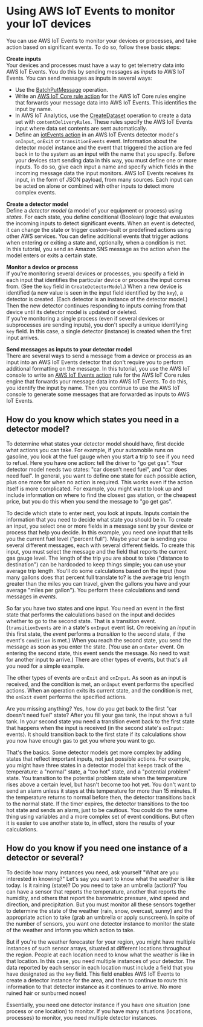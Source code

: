 # Using AWS IoT Events to monitor your IoT devices<a name="iotevents-how-to-use"></a>

You can use AWS IoT Events to monitor your devices or processes, and take action based on significant events\. To do so, follow these basic steps:

**Create inputs**  
Your devices and processes must have a way to get telemetry data into AWS IoT Events\. You do this by sending messages as *inputs* to AWS IoT Events\. You can send messages as inputs in several ways:  
+ Use the [ BatchPutMessage](https://docs.aws.amazon.com/iotevents/latest/apireference/API_iotevents-data_BatchPutMessage.html) operation\.
+ Write an [AWS IoT Core rule action](https://docs.aws.amazon.com/iot/latest/developerguide/iot-rule-actions.html#iotevents-rule) for the AWS IoT Core rules engine that forwards your message data into AWS IoT Events\. This identifies the input by name\.
+ In AWS IoT Analytics, use the [CreateDataset](https://docs.aws.amazon.com/iotanalytics/latest/userguide/automate.html#aws-iot-analytics-automate-create-dataset) operation to create a data set with `contentDeliveryRules`\. These rules specify the AWS IoT Events input where data set contents are sent automatically\.
+ Define an [iotEvents action](https://docs.aws.amazon.com/iotevents/latest/apireference/API_IotEventsAction.html) in an AWS IoT Events detector model's `onInput`, `onExit` or `transitionEvents` event\. Information about the detector model instance and the event that triggered the action are fed back in to the system as an input with the name that you specify\.
Before your devices start sending data in this way, you must define one or more inputs\. To do so, give each input a name and specify which fields in the incoming message data the input monitors\. AWS IoT Events receives its input, in the form of JSON payload, from many sources\. Each input can be acted on alone or combined with other inputs to detect more complex events\. 

**Create a detector model**  
Define a *detector model* \(a model of your equipment or process\) using *states*\. For each state, you define conditional \(Boolean\) logic that evaluates the incoming inputs to detect significant events\. When an event is detected, it can change the state or trigger custom\-built or predefined actions using other AWS services\. You can define additional events that trigger actions when entering or exiting a state and, optionally, when a condition is met\.   
In this tutorial, you send an Amazon SNS message as the action when the model enters or exits a certain state\.

**Monitor a device or process**  
If you're monitoring several devices or processes, you specify a field in each input that identifies the particular device or process the input comes from\. \(See the `key` field in `CreateDetectorModel`\.\) When a new device is identified \(a new value is seen in the input field identified by the `key`\), a detector is created\. \(Each detector is an instance of the detector model\.\) Then the new detector continues responding to inputs coming from that device until its detector model is updated or deleted\.  
If you're monitoring a single process \(even if several devices or subprocesses are sending inputs\), you don't specify a unique identifying `key` field\. In this case, a single detector \(instance\) is created when the first input arrives\.

**Send messages as inputs to your detector model**  
There are several ways to send a message from a device or process as an input into an AWS IoT Events detector that don't require you to perform additional formatting on the message\. In this tutorial, you use the AWS IoT console to write an [AWS IoT Events action](https://docs.aws.amazon.com/iot/latest/developerguide/iot-rule-actions.html#iotevents-rule) rule for the AWS IoT Core rules engine that forwards your message data into AWS IoT Events\. To do this, you identify the input by name\. Then you continue to use the AWS IoT console to generate some messages that are forwarded as inputs to AWS IoT Events\.

## How do you know which states you need in a detector model?<a name="how-to-use-iotevents-what-states"></a>

To determine what states your detector model should have, first decide what actions you can take\. For example, if your automobile runs on gasoline, you look at the fuel gauge when you start a trip to see if you need to refuel\. Here you have one action: tell the driver to "go get gas"\. Your detector model needs two states: "car doesn't need fuel", and "car does need fuel"\. In general, you want to define one state for each possible action, plus one more for when no action is required\. This works even if the action itself is more complicated\. For example, you might want to look up and include information on where to find the closest gas station, or the cheapest price, but you do this when you send the message to "go get gas"\.

To decide which state to enter next, you look at inputs\. Inputs contain the information that you need to decide what state you should be in\. To create an input, you select one or more fields in a message sent by your device or process that help you decide\. In this example, you need one input that tells you the current fuel level \("percent full"\)\. Maybe your car is sending you several different messages, each with several different fields\. To create this input, you must select the message and the field that reports the current gas gauge level\. The length of the trip you are about to take \("distance to destination"\) can be hardcoded to keep things simple; you can use your average trip length\. You'll do some calculations based on the input \(how many gallons does that percent full translate to? is the average trip length greater than the miles you can travel, given the gallons you have and your average "miles per gallon"\)\. You perform these calculations and send messages in *events*\.

So far you have two states and one input\. You need an event in the first state that performs the calculations based on the input and decides whether to go to the second state\. That is a transition event\. \(`transitionEvents` are in a state's `onInput` event list\. *On* receiving an *input* in this first state, the *event* performs a *transition* to the second state, if the event's `condition` is met\.\) When you reach the second state, you send the message as soon as you enter the state\. \(You use an `onEnter` event\. On entering the second state, this event sends the message\. No need to wait for another input to arrive\.\) There are other types of events, but that's all you need for a simple example\.

The other types of events are `onExit` and `onInput`\. As soon as an input is received, and the condition is met, an `onInput` event performs the specified actions\. When an operation exits its current state, and the condition is met, the `onExit` event performs the specified actions\.

Are you missing anything? Yes, how do you get back to the first "car doesn't need fuel" state? After you fill your gas tank, the input shows a full tank\. In your second state you need a transition event back to the first state that happens when the input is received \(in the second state's `onInput:` events\)\. It should transition back to the first state if its calculations show you now have enough gas to get you where you want to go\.

That's the basics\. Some detector models get more complex by adding states that reflect important inputs, not just possible actions\. For example, you might have three states in a detector model that keeps track of the temperature: a "normal" state, a "too hot" state, and a "potential problem" state\. You transition to the potential problem state when the temperature rises above a certain level, but hasn't become too hot yet\. You don't want to send an alarm unless it stays at this temperature for more than 15 minutes\. If the temperature returns to normal before then, the detector transitions back to the normal state\. If the timer expires, the detector transitions to the too hot state and sends an alarm, just to be cautious\. You could do the same thing using variables and a more complex set of event conditions\. But often it is easier to use another state to, in effect, store the results of your calculations\.

## How do you know if you need one instance of a detector or several?<a name="how-to-use-iotevents-instances"></a>

To decide how many instances you need, ask yourself "What are you interested in knowing?" Let's say you want to know what the weather is like today\. Is it raining \(state\)? Do you need to take an umbrella \(action\)? You can have a sensor that reports the temperature, another that reports the humidity, and others that report the barometric pressure, wind speed and direction, and precipitation\. But you must monitor all these sensors together to determine the state of the weather \(rain, snow, overcast, sunny\) and the appropriate action to take \(grab an umbrella or apply sunscreen\)\. In spite of the number of sensors, you want one detector instance to monitor the state of the weather and inform you which action to take\.

But if you're the weather forecaster for your region, you might have multiple instances of such sensor arrays, situated at different locations throughout the region\. People at each location need to know what the weather is like in that location\. In this case, you need multiple instances of your detector\. The data reported by each sensor in each location must include a field that you have designated as the `key` field\. This field enables AWS IoT Events to create a detector instance for the area, and then to continue to route this information to that detector instance as it continues to arrive\. No more ruined hair or sunburned noses\!

Essentially, you need one detector instance if you have one situation \(one process or one location\) to monitor\. If you have many situations \(locations, processes\) to monitor, you need multiple detector instances\.
